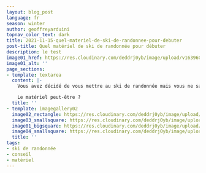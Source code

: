 ```yaml
---
layout: blog_post
language: fr
season: winter
author: geoffreyarduini
topnav_color_text: dark
title: 2021-11-15-quel-materiel-de-ski-de-randonnee-pour-debuter
post-title: Quel matériel de ski de randonnée pour débuter
description: le test
image01_href: https://res.cloudinary.com/deddrj0yb/image/upload/v1639607264/website/winter/francois-olwage-_FljDVONT4Y-unsplash_tjqq8h.jpg
image01_alt: ''
page_sections:
- template: textarea
  content: |-
    Vous avez décidé de vous mettre au ski de randonnée mais vous ne savez pas par où commencer ?

    Le matériel peut-être ?
  title: ''
- template: imagegallery02
  image02_rectangle: https://res.cloudinary.com/deddrj0yb/image/upload/v1638883531/website/winter/Skieuse-soleil_jixafv.jpg
  image03_smallsquare: https://res.cloudinary.com/deddrj0yb/image/upload/v1638883532/website/winter/baton-ski-neige_zhnfhf.jpg
  image01_bigsquare: https://res.cloudinary.com/deddrj0yb/image/upload/v1638883532/website/winter/Ski-masque-equipement_jppdrj.jpg
  image04_smallsquare: https://res.cloudinary.com/deddrj0yb/image/upload/v1638883532/website/winter/Ski-vue-montagne-brouillard_xcslih.jpg
  title: ''
tags:
- ski de randonnée
- conseil
- matériel
---
```

